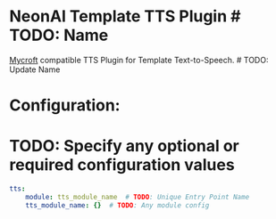 # NeonAI Template TTS Plugin  # TODO: Name
[Mycroft](https://mycroft-ai.gitbook.io/docs/mycroft-technologies/mycroft-core/plugins) compatible
TTS Plugin for Template Text-to-Speech.  # TODO: Update Name

# Configuration:
# TODO: Specify any optional or required configuration values
```yaml
tts:
    module: tts_module_name  # TODO: Unique Entry Point Name
    tts_module_name: {}  # TODO: Any module config
```